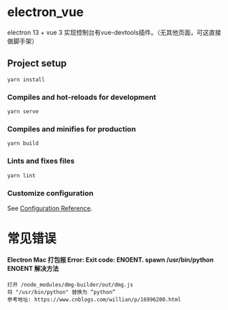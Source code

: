 # electron_vue

electron 13 + vue 3 实现控制台有vue-devtools插件。（无其他页面，可这直接做脚手架）

## Project setup
```
yarn install
```

### Compiles and hot-reloads for development
```
yarn serve
```

### Compiles and minifies for production
```
yarn build
```

### Lints and fixes files
```
yarn lint
```

### Customize configuration
See [Configuration Reference](https://cli.vuejs.org/config/).

# 常见错误
#### Electron Mac 打包报 Error: Exit code: ENOENT. spawn /usr/bin/python ENOENT 解决方法
```
打开 /node_modules/dmg-builder/out/dmg.js
将 "/usr/bin/python" 替换为 “python”
参考地址: https://www.cnblogs.com/willian/p/16996200.html
```
